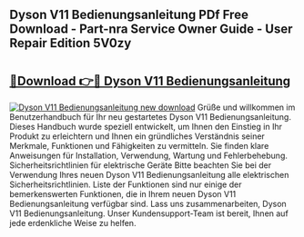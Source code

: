 ## Dyson V11 Bedienungsanleitung PDf Free Download - Part-nra Service Owner Guide - User Repair Edition 5V0zy

# <h2><a href="http://df0j5su.blite.top/?on=Dyson+V11+Bedienungsanleitung">🔗Download 👉🔴 Dyson V11 Bedienungsanleitung</a></h2>

[![Dyson V11 Bedienungsanleitung new download](https://i.imgur.com/lujVjoI.png)](http://df0j5su.blite.top/?on=Dyson+V11+Bedienungsanleitung)
Grüße und willkommen im Benutzerhandbuch für Ihr neu gestartetes Dyson V11 Bedienungsanleitung. Dieses Handbuch wurde speziell entwickelt, um Ihnen den Einstieg in Ihr Produkt zu erleichtern und Ihnen ein gründliches Verständnis seiner Merkmale, Funktionen und Fähigkeiten zu vermitteln. Sie finden klare Anweisungen für Installation, Verwendung, Wartung und Fehlerbehebung. Sicherheitsrichtlinien für elektrische Geräte Bitte beachten Sie bei der Verwendung Ihres neuen Dyson V11 Bedienungsanleitung alle elektrischen Sicherheitsrichtlinien. Liste der Funktionen sind nur einige der bemerkenswerten Funktionen, die in Ihrem neuen Dyson V11 Bedienungsanleitung verfügbar sind. Lass uns zusammenarbeiten, Dyson V11 Bedienungsanleitung. Unser Kundensupport-Team ist bereit, Ihnen auf jede erdenkliche Weise zu helfen.
